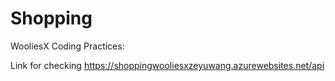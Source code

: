 # Shopping

WooliesX Coding Practices:

Link for checking https://shoppingwooliesxzeyuwang.azurewebsites.net/api
